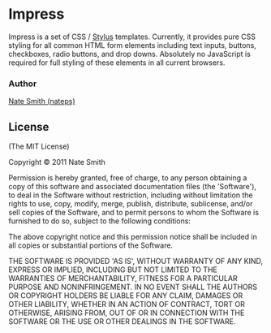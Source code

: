 # Impress

  Impress is a set of CSS / [Stylus](http://learnboost.github.com/stylus/) templates. Currently, it provides pure CSS styling for all common HTML form elements including text inputs, buttons, checkboxes, radio buttons, and drop downs. Absolutely no JavaScript is required for full styling of these elements in all current browsers.

### Author

  [Nate Smith (nateps)](http://github.com/nateps)

## License 

(The MIT License)

Copyright &copy; 2011 Nate Smith

Permission is hereby granted, free of charge, to any person obtaining
a copy of this software and associated documentation files (the
'Software'), to deal in the Software without restriction, including
without limitation the rights to use, copy, modify, merge, publish,
distribute, sublicense, and/or sell copies of the Software, and to
permit persons to whom the Software is furnished to do so, subject to
the following conditions:

The above copyright notice and this permission notice shall be
included in all copies or substantial portions of the Software.

THE SOFTWARE IS PROVIDED 'AS IS', WITHOUT WARRANTY OF ANY KIND,
EXPRESS OR IMPLIED, INCLUDING BUT NOT LIMITED TO THE WARRANTIES OF
MERCHANTABILITY, FITNESS FOR A PARTICULAR PURPOSE AND NONINFRINGEMENT.
IN NO EVENT SHALL THE AUTHORS OR COPYRIGHT HOLDERS BE LIABLE FOR ANY
CLAIM, DAMAGES OR OTHER LIABILITY, WHETHER IN AN ACTION OF CONTRACT,
TORT OR OTHERWISE, ARISING FROM, OUT OF OR IN CONNECTION WITH THE
SOFTWARE OR THE USE OR OTHER DEALINGS IN THE SOFTWARE.